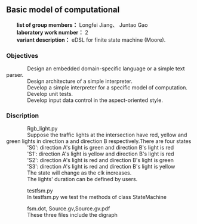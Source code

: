 ## Basic model of computational 
&emsp;&emsp;**list of group members：** Longfei Jiang、 Juntao Gao<br>
&emsp;&emsp;**laboratory work number：** 2<br>
&emsp;&emsp;**variant description：** eDSL for finite state machine (Moore).
### Objectives ###
&emsp;&emsp;&emsp;&emsp;Design an embedded domain-specific language or a simple text parser.<br>
&emsp;&emsp;&emsp;&emsp;Design architecture of a simple interpreter.<br>
&emsp;&emsp;&emsp;&emsp;Develop a simple interpreter for a specific model of computation.<br>
&emsp;&emsp;&emsp;&emsp;Develop unit tests.<br>
&emsp;&emsp;&emsp;&emsp;Develop input data control in the aspect-oriented style.<br>


### Discription ###
&emsp;&emsp;&emsp;&emsp;Rgb_light.py  <br>
&emsp;&emsp;&emsp;&emsp;Suppose the traffic lights at the intersection have red, yellow and green lights in direction a and direction B respectively.There are four states  <br>
&emsp;&emsp;&emsp;&emsp;'S0': direction A's light is green and  direction B's light is red <br>
&emsp;&emsp;&emsp;&emsp;'S1': direction A's light is yellow and  direction B's light is red <br>
&emsp;&emsp;&emsp;&emsp;'S2': direction A's light is red and  direction B's light is green <br>
&emsp;&emsp;&emsp;&emsp;'S3': direction A's light is red and  direction B's light is yellow <br>
&emsp;&emsp;&emsp;&emsp;The state will change as the clk increases. <br>
&emsp;&emsp;&emsp;&emsp;The lights' duration can be defined by users.<br>

&emsp;&emsp;&emsp;&emsp;testfsm.py  <br>
&emsp;&emsp;&emsp;&emsp;In testfsm.py we test the methods of class StateMachine <br>

&emsp;&emsp;&emsp;&emsp;fsm.dot, Source.gv,Source.gv.pdf <br>
&emsp;&emsp;&emsp;&emsp;These three files include the digraph <br>


